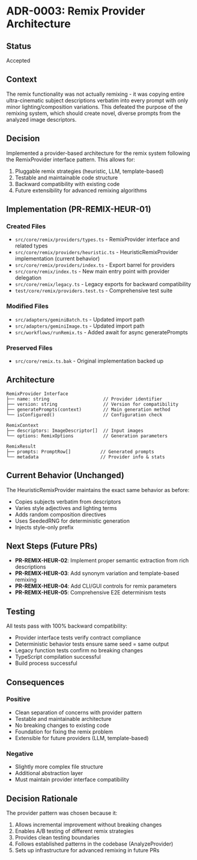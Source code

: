 # ADR-0003: Remix Provider Architecture

## Status
Accepted

## Context
The remix functionality was not actually remixing - it was copying entire ultra-cinematic subject descriptions verbatim into every prompt with only minor lighting/composition variations. This defeated the purpose of the remixing system, which should create novel, diverse prompts from the analyzed image descriptors.

## Decision
Implemented a provider-based architecture for the remix system following the RemixProvider interface pattern. This allows for:
1. Pluggable remix strategies (heuristic, LLM, template-based)
2. Testable and maintainable code structure
3. Backward compatibility with existing code
4. Future extensibility for advanced remixing algorithms

## Implementation (PR-REMIX-HEUR-01)

### Created Files
- `src/core/remix/providers/types.ts` - RemixProvider interface and related types
- `src/core/remix/providers/heuristic.ts` - HeuristicRemixProvider implementation (current behavior)
- `src/core/remix/providers/index.ts` - Export barrel for providers
- `src/core/remix/index.ts` - New main entry point with provider delegation
- `src/core/remix/legacy.ts` - Legacy exports for backward compatibility
- `test/core/remix/providers.test.ts` - Comprehensive test suite

### Modified Files
- `src/adapters/geminiBatch.ts` - Updated import path
- `src/adapters/geminiImage.ts` - Updated import path  
- `src/workflows/runRemix.ts` - Added await for async generatePrompts

### Preserved Files
- `src/core/remix.ts.bak` - Original implementation backed up

## Architecture

```
RemixProvider Interface
├── name: string                    // Provider identifier
├── version: string                 // Version for compatibility
├── generatePrompts(context)        // Main generation method
└── isConfigured()                  // Configuration check

RemixContext
├── descriptors: ImageDescriptor[]  // Input images
└── options: RemixOptions           // Generation parameters

RemixResult  
├── prompts: PromptRow[]           // Generated prompts
└── metadata                       // Provider info & stats
```

## Current Behavior (Unchanged)
The HeuristicRemixProvider maintains the exact same behavior as before:
- Copies subjects verbatim from descriptors
- Varies style adjectives and lighting terms
- Adds random composition directives
- Uses SeededRNG for deterministic generation
- Injects style-only prefix

## Next Steps (Future PRs)
- **PR-REMIX-HEUR-02**: Implement proper semantic extraction from rich descriptions
- **PR-REMIX-HEUR-03**: Add synonym variation and template-based remixing
- **PR-REMIX-HEUR-04**: Add CLI/GUI controls for remix parameters
- **PR-REMIX-HEUR-05**: Comprehensive E2E determinism tests

## Testing
All tests pass with 100% backward compatibility:
- Provider interface tests verify contract compliance
- Deterministic behavior tests ensure same seed = same output
- Legacy function tests confirm no breaking changes
- TypeScript compilation successful
- Build process successful

## Consequences

### Positive
- Clean separation of concerns with provider pattern
- Testable and maintainable architecture
- No breaking changes to existing code
- Foundation for fixing the remix problem
- Extensible for future providers (LLM, template-based)

### Negative
- Slightly more complex file structure
- Additional abstraction layer
- Must maintain provider interface compatibility

## Decision Rationale
The provider pattern was chosen because it:
1. Allows incremental improvement without breaking changes
2. Enables A/B testing of different remix strategies
3. Provides clean testing boundaries
4. Follows established patterns in the codebase (AnalyzeProvider)
5. Sets up infrastructure for advanced remixing in future PRs